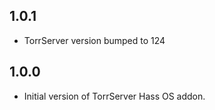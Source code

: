 ## 1.0.1
- TorrServer version bumped to 124
## 1.0.0
- Initial version of TorrServer Hass OS addon.
